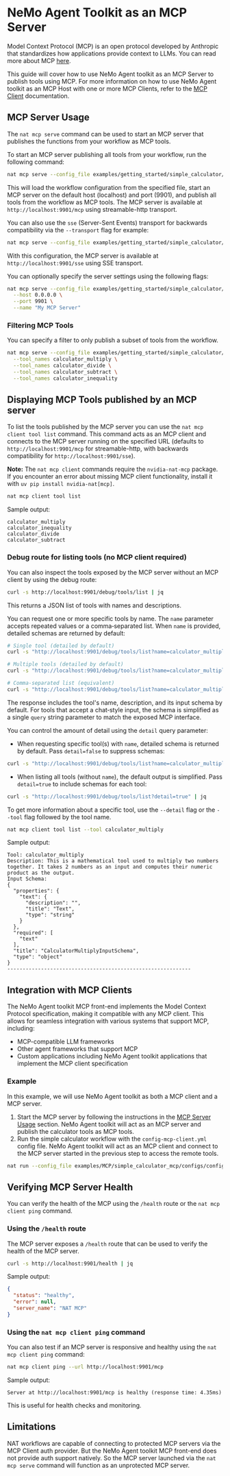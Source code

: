 <!--
SPDX-FileCopyrightText: Copyright (c) 2025, NVIDIA CORPORATION & AFFILIATES. All rights reserved.
SPDX-License-Identifier: Apache-2.0

Licensed under the Apache License, Version 2.0 (the "License");
you may not use this file except in compliance with the License.
You may obtain a copy of the License at

http://www.apache.org/licenses/LICENSE-2.0

Unless required by applicable law or agreed to in writing, software
distributed under the License is distributed on an "AS IS" BASIS,
WITHOUT WARRANTIES OR CONDITIONS OF ANY KIND, either express or implied.
See the License for the specific language governing permissions and
limitations under the License.
-->

# NeMo Agent Toolkit as an MCP Server

Model Context Protocol (MCP) is an open protocol developed by Anthropic that standardizes how applications provide context to LLMs. You can read more about MCP [here](https://modelcontextprotocol.io/introduction).

This guide will cover how to use NeMo Agent toolkit as an MCP Server to publish tools using MCP. For more information on how to use NeMo Agent toolkit as an MCP Host with one or more MCP Clients, refer to the [MCP Client](./mcp-client.md) documentation.

## MCP Server Usage

The `nat mcp serve` command can be used to start an MCP server that publishes the functions from your workflow as MCP tools.

To start an MCP server publishing all tools from your workflow, run the following command:

```bash
nat mcp serve --config_file examples/getting_started/simple_calculator/configs/config.yml
```

This will load the workflow configuration from the specified file, start an MCP server on the default host (localhost) and port (9901), and publish all tools from the workflow as MCP tools. The MCP server is available at `http://localhost:9901/mcp` using streamable-http transport.

You can also use the `sse` (Server-Sent Events) transport for backwards compatibility via the `--transport` flag for example:
```bash
nat mcp serve --config_file examples/getting_started/simple_calculator/configs/config.yml --transport sse
```
With this configuration, the MCP server is available at `http://localhost:9901/sse` using SSE transport.

You can optionally specify the server settings using the following flags:
```bash
nat mcp serve --config_file examples/getting_started/simple_calculator/configs/config.yml \
  --host 0.0.0.0 \
  --port 9901 \
  --name "My MCP Server"
```

### Filtering MCP Tools
You can specify a filter to only publish a subset of tools from the workflow.

```bash
nat mcp serve --config_file examples/getting_started/simple_calculator/configs/config.yml \
  --tool_names calculator_multiply \
  --tool_names calculator_divide \
  --tool_names calculator_subtract \
  --tool_names calculator_inequality
```

## Displaying MCP Tools published by an MCP server

To list the tools published by the MCP server you can use the `nat mcp client tool list` command. This command acts as an MCP client and connects to the MCP server running on the specified URL (defaults to `http://localhost:9901/mcp` for streamable-http, with backwards compatibility for `http://localhost:9901/sse`).

**Note:** The `nat mcp client` commands require the `nvidia-nat-mcp` package. If you encounter an error about missing MCP client functionality, install it with `uv pip install nvidia-nat[mcp]`.

```bash
nat mcp client tool list
```

Sample output:
```
calculator_multiply
calculator_inequality
calculator_divide
calculator_subtract
```

### Debug route for listing tools (no MCP client required)
You can also inspect the tools exposed by the MCP server without an MCP client by using the debug route:

```bash
curl -s http://localhost:9901/debug/tools/list | jq
```

This returns a JSON list of tools with names and descriptions.

You can request one or more specific tools by name. The `name` parameter accepts repeated values or a comma‑separated list. When `name` is provided, detailed schemas are returned by default:

```bash
# Single tool (detailed by default)
curl -s "http://localhost:9901/debug/tools/list?name=calculator_multiply" | jq

# Multiple tools (detailed by default)
curl -s "http://localhost:9901/debug/tools/list?name=calculator_multiply&name=calculator_divide" | jq

# Comma-separated list (equivalent)
curl -s "http://localhost:9901/debug/tools/list?name=calculator_multiply,calculator_divide" | jq
```

The response includes the tool's name, description, and its input schema by default. For tools that accept a chat‑style input, the schema is simplified as a single `query` string parameter to match the exposed MCP interface.

You can control the amount of detail using the `detail` query parameter:

- When requesting specific tool(s) with `name`, detailed schema is returned by default. Pass `detail=false` to suppress schemas:

```bash
curl -s "http://localhost:9901/debug/tools/list?name=calculator_multiply&detail=false" | jq
```

- When listing all tools (without `name`), the default output is simplified. Pass `detail=true` to include schemas for each tool:

```bash
curl -s "http://localhost:9901/debug/tools/list?detail=true" | jq
```

To get more information about a specific tool, use the `--detail` flag or the `--tool` flag followed by the tool name.

```bash
nat mcp client tool list --tool calculator_multiply
```

Sample output:
```
Tool: calculator_multiply
Description: This is a mathematical tool used to multiply two numbers together. It takes 2 numbers as an input and computes their numeric product as the output.
Input Schema:
{
  "properties": {
    "text": {
      "description": "",
      "title": "Text",
      "type": "string"
    }
  },
  "required": [
    "text"
  ],
  "title": "CalculatorMultiplyInputSchema",
  "type": "object"
}
------------------------------------------------------------
```
## Integration with MCP Clients

The NeMo Agent toolkit MCP front-end implements the Model Context Protocol specification, making it compatible with any MCP client. This allows for seamless integration with various systems that support MCP, including:

- MCP-compatible LLM frameworks
- Other agent frameworks that support MCP
- Custom applications including NeMo Agent toolkit applications that implement the MCP client specification

### Example
In this example, we will use NeMo Agent toolkit as both a MCP client and a MCP server.

1. Start the MCP server by following the instructions in the [MCP Server Usage](#mcp-server-usage) section. NeMo Agent toolkit will act as an MCP server and publish the calculator tools as MCP tools.
2. Run the simple calculator workflow with the `config-mcp-client.yml` config file. NeMo Agent toolkit will act as an MCP client and connect to the MCP server started in the previous step to access the remote tools.
```bash
nat run --config_file examples/MCP/simple_calculator_mcp/configs/config-mcp-client.yml --input "Is 2 times 2 greater than the current hour?"
```

## Verifying MCP Server Health
You can verify the health of the MCP using the `/health` route or the `nat mcp client ping` command.

### Using the `/health` route
The MCP server exposes a `/health` route that can be used to verify the health of the MCP server.

```bash
curl -s http://localhost:9901/health | jq
```

Sample output:
```json
{
  "status": "healthy",
  "error": null,
  "server_name": "NAT MCP"
}
```

### Using the `nat mcp client ping` command
You can also test if an MCP server is responsive and healthy using the `nat mcp client ping` command:
```bash
nat mcp client ping --url http://localhost:9901/mcp
```

Sample output:
```
Server at http://localhost:9901/mcp is healthy (response time: 4.35ms)
```
This is useful for health checks and monitoring.

## Limitations
NAT workflows are capable of connecting to protected MCP servers via the MCP Client auth provider. But the NeMo Agent toolkit MCP front-end does not provide auth support natively. So the MCP server launched via the `nat mcp serve` command will function as an unprotected MCP server.
